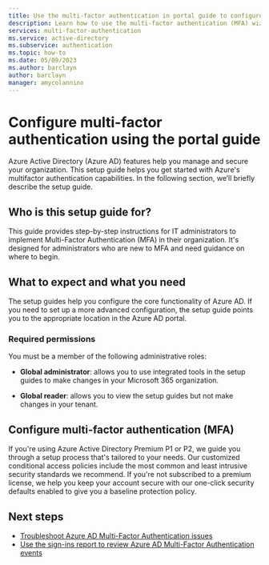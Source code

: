 ```yaml
---
title: Use the multi-factor authentication in portal guide to configure MFA
description: Learn how to use the multi-factor authentication (MFA) wizard to deploy MFA for your organization
services: multi-factor-authentication
ms.service: active-directory
ms.subservice: authentication
ms.topic: how-to
ms.date: 05/09/2023
ms.author: barclayn
author: barclayn
manager: amycolannino
---
```


# Configure multi-factor authentication using the portal guide

Azure Active Directory (Azure AD) features help you manage and secure your organization. This setup guide helps you get started with Azure's multifactor authentication capabilities. In the following section, we’ll briefly describe the setup guide.

## Who is this setup guide for?

This guide provides step-by-step instructions for IT administrators to implement Multi-Factor Authentication (MFA) in their organization. It's designed for administrators who are new to MFA and need guidance on where to begin.

## What to expect and what you need

The setup guides help you configure the core functionality of Azure AD. If you need to set up a more advanced configuration, the setup guide points you to the appropriate location in the Azure AD portal.

### Required permissions

You must be a member of the following administrative roles:

- **Global administrator**: allows you to use integrated tools in the setup guides to make changes in your Microsoft 365 organization.

- **Global reader**: allows you to view the setup guides but not make changes in your tenant.

## Configure multi-factor authentication (MFA)

If you're using Azure Active Directory Premium P1 or P2, we guide you through a setup process that's tailored to your needs. Our customized conditional access policies include the most common and least intrusive security standards we recommend. If you're not subscribed to a premium license, we help you keep your account secure with our one-click security defaults enabled to give you a baseline protection policy.

## Next steps

- [Troubleshoot Azure AD Multi-Factor Authentication issues](/troubleshoot/azure/active-directory/troubleshoot-azure-mfa-issue)
- [Use the sign-ins report to review Azure AD Multi-Factor Authentication events](howto-mfa-reporting.md)
